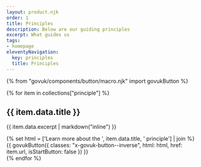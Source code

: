 ```yaml
---
layout: product.njk
order: 1
title: Principles
description: Below are our guiding principles
excerpt: What guides us
tags:
- homepage
eleventyNavigation:
  key: principles
  title: Principles
---
```

{% from "govuk/components/button/macro.njk" import govukButton %}
<div class="flex-items">
{% for item in collections["principle"] %}
  <div>
    <h2 class="govuk-heading-m govuk-!-font-size-27">{{ item.data.title }}</h2>
    <p class="govuk-body">{{ item.data.excerpt | markdown("inline") }}</p>
    {% set html = ['Learn more<span class="no-presentation"> about the ', item.data.title, ' principle</span>'] | join %}
        {{ govukButton({
          classes: "x-govuk-button--inverse",
          html: html,
          href: item.url,
          isStartButton: false
        }) }}
  </div>
{% endfor %}
</div>
